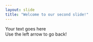 ```yaml
---
layout: slide
title: "Welcome to our second slide!"
---
```

Your text goes here<br />
Use the left arrow to go back!
